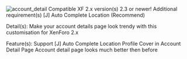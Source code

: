 ![account_detail](https://github.com/user-attachments/assets/5ff9b930-a0d0-460c-bdad-1f6fab6cc5a4)
Compatible XF 2.x version(s)	2.3 or newer!
Additional requirement(s)	[J] Auto Complete Location (Recommend)

Detail(s):
Make your account details page look trendy with this customisation for XenForo 2.x

Feature(s):
Support [J] Auto Complete Location
Profile Cover in Account Detail Page
Account detail page looks much better then before
